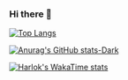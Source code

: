 ### Hi there 👋

<!--
**jamesome/jamesome** is a ✨ _special_ ✨ repository because its `README.md` (this file) appears on your GitHub profile.

Here are some ideas to get you started:

- 🔭 I’m currently working on ...
- 🌱 I’m currently learning ...
- 👯 I’m looking to collaborate on ...
- 🤔 I’m looking for help with ...
- 💬 Ask me about ...
- 📫 How to reach me: ...
- 😄 Pronouns: ...
- ⚡ Fun fact: ...
-->

[![Top Langs](https://github-readme-stats.vercel.app/api/top-langs/?username=jamesome&layout=compact)](https://github.com/깃허브아이디/github-readme-stats)

[![Anurag's GitHub stats-Dark](https://github-readme-stats.vercel.app/api?username=jamesome&show_icons=true&theme=dark#gh-dark-mode-only)](https://github.com/jamesome/github-readme-stats#gh-dark-mode-only)

[![Harlok's WakaTime stats](https://github-readme-stats.vercel.app/api/wakatime?username=jamesome&layout=compact)](https://github.com/jamesome/github-readme-stats)
